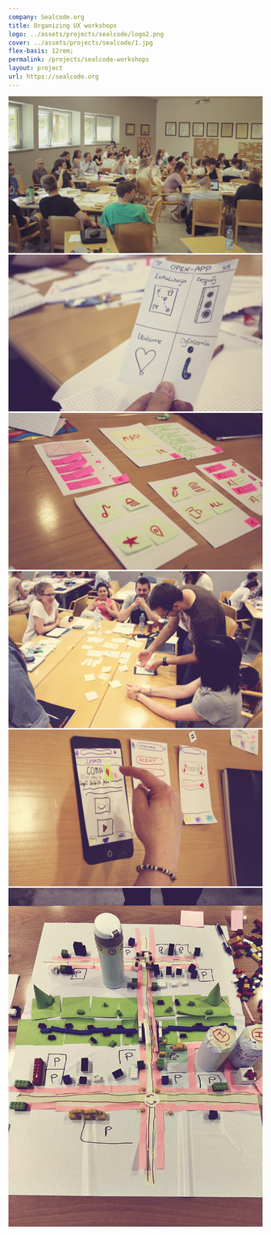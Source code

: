 ```yaml
---
company: Sealcode.org
title: Organizing UX workshops
logo: ../assets/projects/sealcode/logo2.png
cover: ../assets/projects/sealcode/1.jpg
flex-basis: 12rem;
permalink: /projects/sealcode-workshops
layout: project
url: https://sealcode.org
---
```



<div class="project-image">
	<img src="../assets/projects/sealcode/1.jpg" />
</div>
<div class="project-image">
	<img src="../assets/projects/sealcode/2.jpg" />
</div>
<div class="project-image">
	<img src="../assets/projects/sealcode/3.jpg" />
</div>
<div class="project-image">
	<img src="../assets/projects/sealcode/4.jpg" />
</div>
<div class="project-image">
	<img src="../assets/projects/sealcode/5.jpg" />
</div>
<div class="project-image">
	<img src="../assets/projects/sealcode/6.jpg" />
</div>
